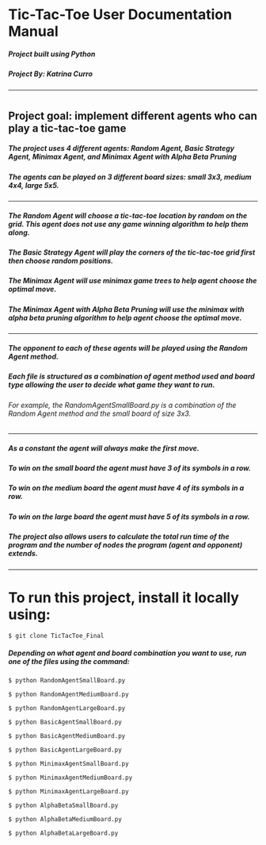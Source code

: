 # <h1> Tic-Tac-Toe User Documentation Manual </h1>
<h5> Project built using Python </h5>
<h5> Project By: Katrina Curro </h5>

--------
# <h2> Project goal: implement different agents who can play a tic-tac-toe game </h2>
<h5> The project uses 4 different agents: Random Agent, Basic Strategy Agent, Minimax Agent, 
and Minimax Agent with Alpha Beta Pruning </h5>
<h5> The agents can be played on 3 different board sizes: small 3x3, medium 4x4, large 5x5. </h5>

--------
<h5> The Random Agent will choose a tic-tac-toe location by random on the grid. This agent 
  does not use any game winning algorithm to help them along. </h5>
<h5> The Basic Strategy Agent will play the corners of the tic-tac-toe grid first then 
  choose random positions. </h5>
<h5> The Minimax Agent will use minimax game trees to help agent choose the optimal move. </h5>
<h5> The Minimax Agent with Alpha Beta Pruning will use the minimax with alpha beta pruning 
  algorithm to help agent choose the optimal move. </h5>

--------
<h5> The opponent to each of these agents will be played using the Random Agent method. </h5>
<h5> Each file is structured as a combination of agent method used and board type allowing the user
to decide what game they want to run. </h5>
<h6> For example, the RandomAgentSmallBoard.py is a combination of the Random Agent method
and the small board of size 3x3. </h6>

--------
<h5> As a constant the agent will always make the first move. </h5>
<h5> To win on the small board the agent must have 3 of its symbols in a row. </h5>
<h5> To win on the medium board the agent must have 4 of its symbols in a row. </h5>
<h5> To win on the large board the agent must have 5 of its symbols in a row. </h5>
<h5> The project also allows users to calculate the total run time of the program and
the number of nodes the program (agent and opponent) extends. </h5>

--------
# <h1> To run this project, install it locally using: </h1>

```
$ git clone TicTacToe_Final
```

<h5> Depending on what agent and board combination you want to use, run
  one of the files using the command: </h5>
  
```
$ python RandomAgentSmallBoard.py

$ python RandomAgentMediumBoard.py

$ python RandomAgentLargeBoard.py

$ python BasicAgentSmallBoard.py

$ python BasicAgentMediumBoard.py

$ python BasicAgentLargeBoard.py

$ python MinimaxAgentSmallBoard.py

$ python MinimaxAgentMediumBoard.py

$ python MinimaxAgentLargeBoard.py

$ python AlphaBetaSmallBoard.py

$ python AlphaBetaMediumBoard.py

$ python AlphaBetaLargeBoard.py
```

